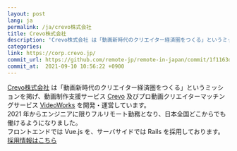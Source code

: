 ```yaml
---
layout: post
lang: ja
permalink: /ja/crevo株式会社
title: Crevo株式会社
description: 'Crevo株式会社 は「動画新時代のクリエイター経済圏をつくる」というミッションを掲げ、動画制作支援サービス Crevo 及びプロ動画クリエイターマッチングサービス VideoWorks を開発・運営しています。 2021 年からエンジニアに限りフルリモート勤務となり、日本全国どこからでも働けるようになりました。 フロントエンドでは Vue.js を、サーバサイドでは Rails を採用しております。 採用情報はこちら'
categories: 
link: https://corp.crevo.jp/
commit_url: https://github.com/remote-jp/remote-in-japan/commit/1f1163d1faa1e3caf8ca19644e904b627f04518e
commit_at:  2021-09-10 10:56:22 +0900
---
```


<p><a href="https://corp.crevo.jp/">Crevo株式会社</a> は「動画新時代のクリエイター経済圏をつくる」というミッションを掲げ、動画制作支援サービス <a href="https://crevo.jp/">Crevo</a> 及びプロ動画クリエイターマッチングサービス <a href="https://videoworks.com/">VideoWorks</a> を開発・運営しています。<br />2021 年からエンジニアに限りフルリモート勤務となり、日本全国どこからでも働けるようになりました。<br />フロントエンドでは Vue.js を、サーバサイドでは Rails を採用しております。<br /><a href="https://corp.crevo.jp/recruit">採用情報はこちら</a></p>
